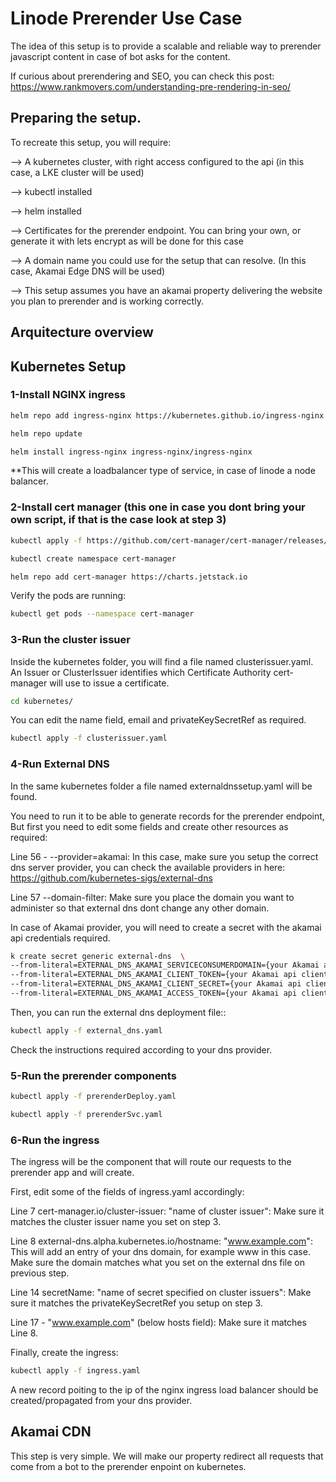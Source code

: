 # Linode Prerender Use Case

The idea of this setup is to provide a scalable and reliable way to prerender javascript content in case of bot asks for the content.

If curious about prerendering and SEO, you can check this post: https://www.rankmovers.com/understanding-pre-rendering-in-seo/

## Preparing the setup.

To recreate this setup, you will require:

--> A kubernetes cluster, with right access configured to the api (in this case, a LKE cluster will be used)  

--> kubectl installed  

--> helm installed

--> Certificates for the prerender endpoint. You can bring your own, or generate it with lets encrypt as will be done for this case

--> A domain name you could use for the setup that can resolve. (In this case, Akamai Edge DNS will be used)

--> This setup assumes you have an akamai property delivering the website you plan to prerender and is working correctly.


## Arquitecture overview


## Kubernetes Setup

### 1-Install NGINX ingress


```bash
helm repo add ingress-nginx https://kubernetes.github.io/ingress-nginx
```

```bash
helm repo update
```

```bash
helm install ingress-nginx ingress-nginx/ingress-nginx
```

**This will create a loadbalancer type of service, in case of linode a node balancer.

### 2-Install cert manager (this one in case you dont bring your own script, if that is the case look at step 3)

```bash
kubectl apply -f https://github.com/cert-manager/cert-manager/releases/download/v1.8.0/cert-manager.crds.yaml
```

```bash
kubectl create namespace cert-manager
```

```bash
helm repo add cert-manager https://charts.jetstack.io
```

Verify the pods are running:

```bash
kubectl get pods --namespace cert-manager
```

### 3-Run the cluster issuer

Inside the kubernetes folder, you will find a file named clusterissuer.yaml. An Issuer or ClusterIssuer identifies which Certificate Authority cert-manager will use to issue a certificate.

```bash
cd kubernetes/
```

You can edit the name field, email and privateKeySecretRef as required.

```bash
kubectl apply -f clusterissuer.yaml
```

### 4-Run External DNS

In the same kubernetes folder a file named externaldnssetup.yaml will be found.

You need to run it to be able to generate records for the prerender endpoint, But first you need to edit some fields and create other resources as required:

Line 56 - --provider=akamai: In this case, make sure you setup the correct dns server provider, you can check the available providers in here: https://github.com/kubernetes-sigs/external-dns

Line 57 --domain-filter: Make sure you place the domain you want to administer so that external dns dont change any other domain.

In case of Akamai provider, you will need to create a secret with the akamai api credentials required.

```bash
k create secret generic external-dns  \
--from-literal=EXTERNAL_DNS_AKAMAI_SERVICECONSUMERDOMAIN={your Akamai api domain name}  \
--from-literal=EXTERNAL_DNS_AKAMAI_CLIENT_TOKEN={your Akamai api client token}  \
--from-literal=EXTERNAL_DNS_AKAMAI_CLIENT_SECRET={your Akamai api client secret}  \
--from-literal=EXTERNAL_DNS_AKAMAI_ACCESS_TOKEN={your Akamai api client access token} --dry-run=client -o yaml > externa_dns.yaml
```

Then, you can run the external dns deployment file::

```bash
kubectl apply -f external_dns.yaml
```

Check the instructions required according to your dns provider.  


### 5-Run the prerender components

```bash
kubectl apply -f prerenderDeploy.yaml
```

```bash
kubectl apply -f prerenderSvc.yaml
```

### 6-Run the ingress

The ingress will be the component that will route our requests to the prerender app and will create.

First, edit some of the fields of ingress.yaml accordingly:

Line 7 cert-manager.io/cluster-issuer: "name of cluster issuer": Make sure it matches the cluster issuer name you set on step 3.

Line 8 external-dns.alpha.kubernetes.io/hostname: "www.example.com": This will add an entry of your dns domain, for example www in this case. Make sure the domain matches what you set on the external dns file on previous step.

Line 14 secretName: "name of secret specified on cluster issuers": Make sure it matches the privateKeySecretRef you setup on step 3. 

Line 17 - "www.example.com" (below hosts field): Make sure it matches Line 8.

Finally, create the ingress:


```bash
kubectl apply -f ingress.yaml
```

A new record poiting to the ip of the nginx ingress load balancer should be created/propagated from your dns provider.

## Akamai CDN

This step is very simple. We will make our property redirect all requests that come from a bot to the prerender enpoint on kubernetes.








